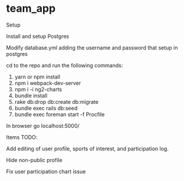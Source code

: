 # team_app

Setup

Install and setup Postgres

Modify database.yml adding the username and password that setup in postgres

cd to the repo and run the following commands:
1) yarn or npm install
2) npm i webpack-dev-server
3) npm i -i ng2-charts
4) bundle install
4) rake db:drop db:create db:migrate
5) bundle exec rails db:seed
6) bundle exec foreman start -f Procfile

In browser go localhost:5000/

Items TODO:

Add editing of user profile, sports of interest, and participation log.

Hide non-public profile

Fix user participation chart issue




